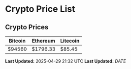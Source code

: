 # Crypto Price List

## Crypto Prices
| Bitcoin | Ethereum | Litecoin |
| ------- | -------- | -------- |
| $94560 | $1796.33 | $85.45 |
**Last Updated:** 2025-04-29 21:32 UTC
**Last Updated:** $DATE$
